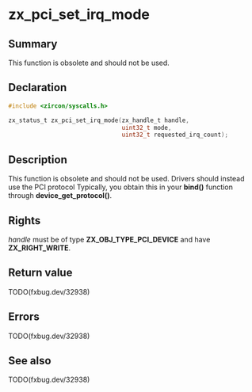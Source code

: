 <!-- Generated by zircon/scripts/update-docs-from-fidl, do not edit! -->
# zx_pci_set_irq_mode

## Summary

This function is obsolete and should not be used.

## Declaration

```c
#include <zircon/syscalls.h>

zx_status_t zx_pci_set_irq_mode(zx_handle_t handle,
                                uint32_t mode,
                                uint32_t requested_irq_count);
```

## Description

This function is obsolete and should not be used. Drivers should instead use the PCI protocol
Typically, you obtain this in your **bind()** function through **device_get_protocol()**.

## Rights

*handle* must be of type **ZX_OBJ_TYPE_PCI_DEVICE** and have **ZX_RIGHT_WRITE**.

## Return value

TODO(fxbug.dev/32938)

## Errors

TODO(fxbug.dev/32938)

## See also

TODO(fxbug.dev/32938)

